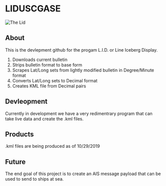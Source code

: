 # LIDUSCGASE
![The Lid](https://i.pinimg.com/originals/fa/05/c5/fa05c5f91887d39f6d29be0a88cb379f.png)

## About
This is the devlepment github for the progam L.I.D. or Line Iceberg Display. 

1) Downloads current bulletin
2) Strips bulletin format to base form
3) Scrapes Lat/Long sets from lightly modified bulletin in Degree/Minute format
4) Converts Lat/Long sets to Decimal format
5) Creates KML file from Decimal pairs

## Devleopment
Currently in development we have a very redimentrary program that can take live data and create the .kml files.
## Products
.kml files are being produced as of 10/29/2019

## Future
The end goal of this project is to create an AIS message payload that can be used to send to ships at sea. 
